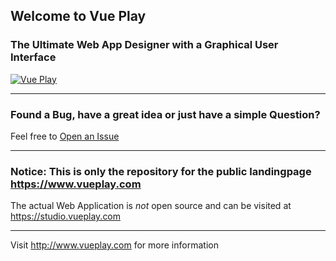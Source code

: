 ## Welcome to Vue Play

### The Ultimate Web App Designer with a Graphical User Interface

[![Vue Play](https://www.vueplay.com/screenshot.png)](https://www.vueplay.com)


------------

### Found a Bug, have a great idea or just have a simple Question?
Feel free to [Open an Issue](https://github.com/vueplayground/vueplay.com/issues)

------------

### Notice: This is only the repository for the public landingpage https://www.vueplay.com

The actual Web Application is _not_ open source and can be visited at https://studio.vueplay.com

------------

Visit http://www.vueplay.com for more information